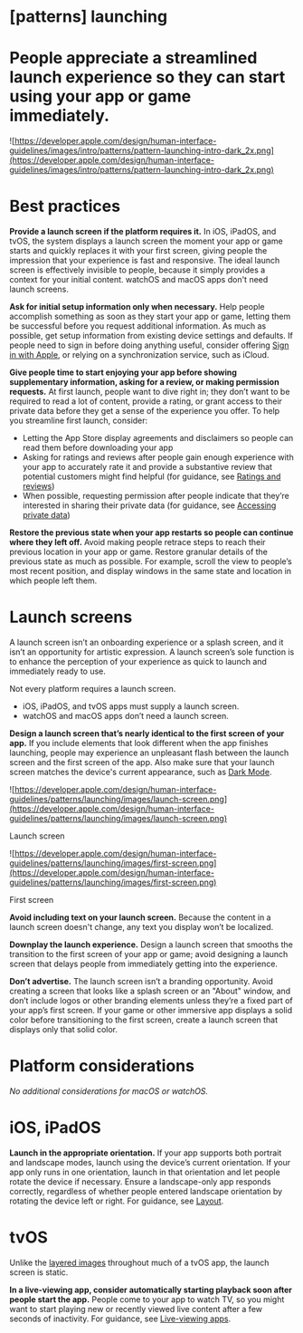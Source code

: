 # **[patterns] launching**

# People appreciate a streamlined launch experience so they can start using your app or game immediately.

![https://developer.apple.com/design/human-interface-guidelines/images/intro/patterns/pattern-launching-intro-dark_2x.png](https://developer.apple.com/design/human-interface-guidelines/images/intro/patterns/pattern-launching-intro-dark_2x.png)

# **Best practices**

**Provide a launch screen if the platform requires it.** In iOS, iPadOS, and tvOS, the system displays a launch screen the moment your app or game starts and quickly replaces it with your first screen, giving people the impression that your experience is fast and responsive. The ideal launch screen is effectively invisible to people, because it simply provides a context for your initial content. watchOS and macOS apps don't need launch screens.

**Ask for initial setup information only when necessary.** Help people accomplish something as soon as they start your app or game, letting them be successful before you request additional information. As much as possible, get setup information from existing device settings and defaults. If people need to sign in before doing anything useful, consider offering [Sign in with Apple](https://developer.apple.com/design/human-interface-guidelines/technologies/sign-in-with-apple/introduction), or relying on a synchronization service, such as iCloud.

**Give people time to start enjoying your app before showing supplementary information, asking for a review, or making permission requests.** At first launch, people want to dive right in; they don’t want to be required to read a lot of content, provide a rating, or grant access to their private data before they get a sense of the experience you offer. To help you streamline first launch, consider:

- Letting the App Store display agreements and disclaimers so people can read them before downloading your app
- Asking for ratings and reviews after people gain enough experience with your app to accurately rate it and provide a substantive review that potential customers might find helpful (for guidance, see [Ratings and reviews](https://developer.apple.com/design/human-interface-guidelines/patterns/ratings-and-reviews))
- When possible, requesting permission after people indicate that they’re interested in sharing their private data (for guidance, see [Accessing private data](https://developer.apple.com/design/human-interface-guidelines/patterns/accessing-private-data))

**Restore the previous state when your app restarts so people can continue where they left off.** Avoid making people retrace steps to reach their previous location in your app or game. Restore granular details of the previous state as much as possible. For example, scroll the view to people’s most recent position, and display windows in the same state and location in which people left them.

# **Launch screens**

A launch screen isn’t an onboarding experience or a splash screen, and it isn’t an opportunity for artistic expression. A launch screen’s sole function is to enhance the perception of your experience as quick to launch and immediately ready to use.

Not every platform requires a launch screen.

- iOS, iPadOS, and tvOS apps must supply a launch screen.
- watchOS and macOS apps don’t need a launch screen.

**Design a launch screen that’s nearly identical to the first screen of your app.** If you include elements that look different when the app finishes launching, people may experience an unpleasant flash between the launch screen and the first screen of the app. Also make sure that your launch screen matches the device's current appearance, such as [Dark Mode](https://developer.apple.com/design/human-interface-guidelines/foundations/dark-mode).

![https://developer.apple.com/design/human-interface-guidelines/patterns/launching/images/launch-screen.png](https://developer.apple.com/design/human-interface-guidelines/patterns/launching/images/launch-screen.png)

Launch screen

![https://developer.apple.com/design/human-interface-guidelines/patterns/launching/images/first-screen.png](https://developer.apple.com/design/human-interface-guidelines/patterns/launching/images/first-screen.png)

First screen

**Avoid including text on your launch screen.** Because the content in a launch screen doesn't change, any text you display won’t be localized.

**Downplay the launch experience.** Design a launch screen that smooths the transition to the first screen of your app or game; avoid designing a launch screen that delays people from immediately getting into the experience.

**Don’t advertise.** The launch screen isn’t a branding opportunity. Avoid creating a screen that looks like a splash screen or an "About" window, and don’t include logos or other branding elements unless they’re a fixed part of your app’s first screen. If your game or other immersive app displays a solid color before transitioning to the first screen, create a launch screen that displays only that solid color.

# **Platform considerations**

*No additional considerations for macOS or watchOS.*

# **iOS, iPadOS**

**Launch in the appropriate orientation.** If your app supports both portrait and landscape modes, launch using the device’s current orientation. If your app only runs in one orientation, launch in that orientation and let people rotate the device if necessary. Ensure a landscape-only app responds correctly, regardless of whether people entered landscape orientation by rotating the device left or right. For guidance, see [Layout](https://developer.apple.com/design/human-interface-guidelines/foundations/layout).

# **tvOS**

Unlike the [layered images](https://developer.apple.com/design/human-interface-guidelines/foundations/images/#layered-images) throughout much of a tvOS app, the launch screen is static.

**In a live-viewing app, consider automatically starting playback soon after people start the app.** People come to your app to watch TV, so you might want to start playing new or recently viewed live content after a few seconds of inactivity. For guidance, see [Live-viewing apps](https://developer.apple.com/design/human-interface-guidelines/patterns/live-viewing-apps).